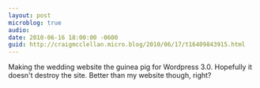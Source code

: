 ```yaml
---
layout: post
microblog: true
audio: 
date: 2010-06-16 18:00:00 -0600
guid: http://craigmcclellan.micro.blog/2010/06/17/t16409843915.html
---
```

Making the wedding website the guinea pig for Wordpress 3.0.  Hopefully it doesn't destroy the site.  Better than my website though, right?
